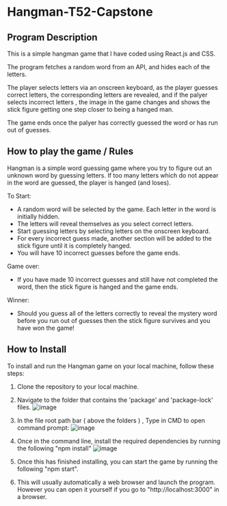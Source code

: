 # Hangman-T52-Capstone

## Program Description

This is a simple hangman game that I have coded using React.js and CSS. 

The program fetches a random word from an API, and hides each of the letters. 

The player selects letters via an onscreen keyboard, as the player guesses correct letters, the corresponding letters are revealed, and if the palyer selects incorrect letters , the image in the game changes and shows the stick figure getting one step closer to being a hanged man. 

The game ends once the palyer has correctly guessed the word or has run out of guesses. 



## How to play the game / Rules

Hangman is a simple word guessing game where you try to figure out an unknown word by guessing letters.
If too many letters which do not appear in the word are guessed, the player is hanged (and loses).

To Start:
- A random word will be selected by the game. Each letter in the word is initially hidden. 
- The letters will reveal themselves as you select correct letters.
- Start guessing letters by selecting letters on the onscreen keyboard.
- For every incorrect guess made, another section will be added to the stick figure until it is completely hanged. 
- You will have 10 incorrect guesses before the game ends.

Game over:
- If you have made 10 incorrect guesses and still have not completed the word, then the stick figure is hanged and the game ends.

Winner:
- Should you guess all of the letters correctly to reveal the mystery word before you run out of guesses then the stick figure survives and you have won the game!

## How to Install

To install and run the Hangman game on your local machine, follow these steps:

1. Clone the repository to your local machine.
2. Navigate to the folder that contains the 'package' and 'package-lock' files. 
![image](https://user-images.githubusercontent.com/123034061/219879403-20277391-75de-4a12-b50a-04eb9baae6ff.png)

3. In the file root path bar ( above the folders ) , Type in CMD to open command prompt:
![image](https://user-images.githubusercontent.com/123034061/219879611-b9d689f4-0fba-47f6-a150-2818526d0640.png)

4. Once in the command line, install the required dependencies by running the following  "npm install"
 ![image](https://user-images.githubusercontent.com/123034061/219879709-10a94190-1a8f-4cee-a85a-6a16a2ece523.png)

5. Once this has finished installing, you can start the game by running the following "npm start".
6. This will usually automatically a web browser and launch the program. However you can open it yourself if you go to "http://localhost:3000" in a browser. 


